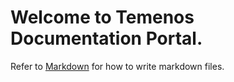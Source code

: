 # Welcome to **Temenos Documentation Portal**.
Refer to [Markdown](http://daringfireball.net/projects/markdown/) for how to write markdown files.
